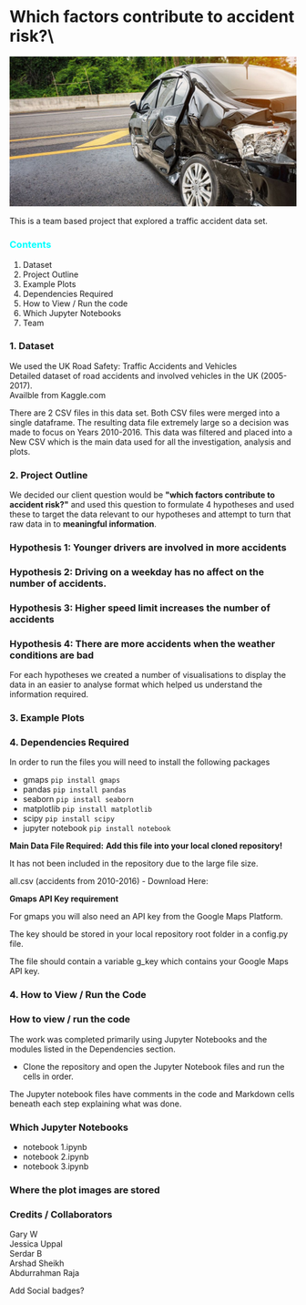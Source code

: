 # Which factors contribute to accident risk?\
![Title Image](readme_images/title.jpg)

This is a team based project that explored a traffic accident data set.


### <span style="color:cyan">Contents</span>
1. Dataset
2. Project Outline
3. Example Plots
4. Dependencies Required
5. How to View / Run the code
6. Which Jupyter Notebooks
7. Team



### 1. Dataset
We used the UK Road Safety: Traffic Accidents and Vehicles\
Detailed dataset of road accidents and involved vehicles in the UK (2005-2017).\
Availble from Kaggle.com

There are 2 CSV files in this data set. Both CSV files were merged into a single dataframe. The resulting data file extremely large so a decision was made to focus on Years 2010-2016. This data was filtered and placed into a New CSV which is the main data used for all the investigation, analysis and plots.


### 2. Project Outline

We decided our client question would be **"which factors contribute to accident risk?"** and used this question to formulate 4 hypotheses and used these to target the data relevant to our hypotheses and attempt to turn that raw data in to **meaningful information**.

### Hypothesis 1: Younger drivers are involved in more accidents
### Hypothesis 2: Driving on a weekday has no affect on the number of accidents.
### Hypothesis 3: Higher speed limit increases the number of accidents
### Hypothesis 4: There are more accidents when the weather conditions are bad

For each hypotheses we created a number of visualisations to display the data in an easier to analyse format which helped us understand the information required.

### 3. Example Plots


### 4. Dependencies Required

In order to run the files you will need to install the following packages

* gmaps `pip install gmaps`
* pandas `pip install pandas`
* seaborn `pip install seaborn`
* matplotlib `pip install matplotlib`
* scipy `pip install scipy`
* jupyter notebook `pip install notebook`

**Main Data File Required:**
**Add this file into your local cloned repository!** 

It has not been included in the repository due to the large file size.

all.csv (accidents from 2010-2016) - Download Here: 

**Gmaps API Key requirement**

For gmaps you will also need an API key from the Google Maps Platform.

The key should be stored in your local repository root folder in a config.py file.

The file should contain a variable g_key which contains your Google Maps API key.


### 4. How to View / Run the Code




### How to view / run the code
The work was completed primarily using Jupyter Notebooks and the modules listed in the Dependencies section.

* Clone the repository and open the Jupyter Notebook files and run the cells in order.

The Jupyter notebook files have comments in the code and Markdown cells beneath each step explaining what was done.


### Which Jupyter Notebooks
* notebook 1.ipynb
* notebook 2.ipynb
* notebook 3.ipynb

### Where the plot images are stored





### Credits / Collaborators
Gary W\
Jessica Uppal\
Serdar B\
Arshad Sheikh\
Abdurrahman Raja

Add Social badges?